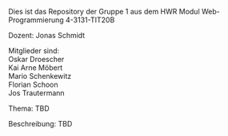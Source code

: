 Dies ist das Repository der Gruppe 1 aus dem HWR Modul Web-Programmierung 4-3131-TIT20B  

Dozent: Jonas Schmidt  

Mitglieder sind:  
Oskar Droescher  
Kai Arne Möbert  
Mario Schenkewitz  
Florian Schoon  
Jos Trautermann  

Thema: TBD  

Beschreibung: TBD  